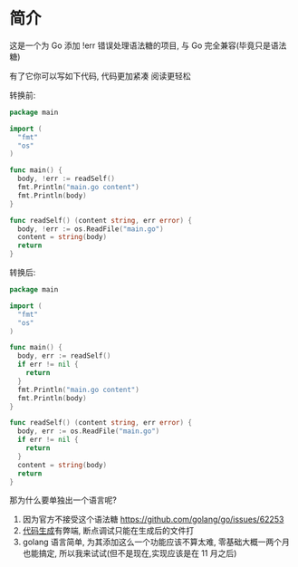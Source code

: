 # 简介

这是一个为 Go 添加 !err 错误处理语法糖的项目, 与 Go 完全兼容(毕竟只是语法糖)

有了它你可以写如下代码, 代码更加紧凑 阅读更轻松

转换前:

```go
package main

import (
  "fmt"
  "os"
)

func main() {
  body, !err := readSelf()
  fmt.Println("main.go content")
  fmt.Println(body)
}

func readSelf() (content string, err error) {
  body, !err := os.ReadFile("main.go")
  content = string(body)
  return
}

```

转换后:

```go
package main

import (
  "fmt"
  "os"
)

func main() {
  body, err := readSelf()
  if err != nil {
    return
  }
  fmt.Println("main.go content")
  fmt.Println(body)
}

func readSelf() (content string, err error) {
  body, err := os.ReadFile("main.go")
  if err != nil {
    return
  }
  content = string(body)
  return
}

```

那为什么要单独出一个语言呢?

1. 因为官方不接受这个语法糖 https://github.com/golang/go/issues/62253
2. [代码生成](https://github.com/shynome/err4)有弊端, 断点调试只能在生成后的文件打
3. golang 语言简单, 为其添加这么一个功能应该不算太难, 零基础大概一两个月也能搞定, 所以我来试试(但不是现在,实现应该是在 11 月之后)
